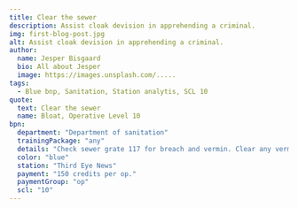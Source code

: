 ```yaml
---
title: Clear the sewer
description: Assist cloak devision in apprehending a criminal.
img: first-blog-post.jpg
alt: Assist cloak devision in apprehending a criminal.
author:
  name: Jesper Bisgaard
  bio: All about Jesper
  image: https://images.unsplash.com/.....
tags:
  - Blue bnp, Sanitation, Station analytis, SCL 10
quote:
  text: Clear the sewer
  name: Bloat, Operative Level 10
bpn:
  department: "Department of sanitation"
  trainingPackage: "any"
  details: "Check sewer grate 117 for breach and vermin. Clear any vermin that may have nested in the area beyond the sewer grate."
  color: "blue"
  station: "Third Eye News"
  payment: "150 credits per op."
  paymentGroup: "op"
  scl: "10"
---
```


<article-title>
  <template #title>
    Clear the sewer
  </template>
</article-title>



<article-footer>
  <template #text>
    Third Eye News
  </template>
</article-footer>
